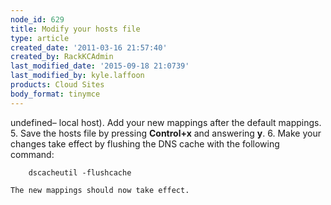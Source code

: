```yaml
---
node_id: 629
title: Modify your hosts file
type: article
created_date: '2011-03-16 21:57:40'
created_by: RackKCAdmin
last_modified_date: '2015-09-18 21:0739'
last_modified_by: kyle.laffoon
products: Cloud Sites
body_format: tinymce
---
```


undefined&ndash; local host). Add your new mappings after the default mappings.
5.  Save the hosts file by pressing **Control+x** and answering **y**.
6.  Make your changes take effect by flushing the DNS cache with the
    following command:

        dscacheutil -flushcache

    The new mappings should now take effect.



